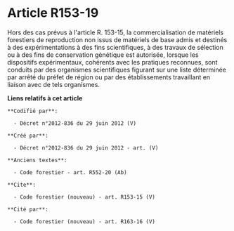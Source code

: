 # Article R153-19

Hors des cas prévus à l'article R. 153-15, la commercialisation de matériels forestiers de reproduction non issus de
matériels de base admis et destinés à des expérimentations à des fins scientifiques, à des travaux de sélection ou à des fins
de conservation génétique est autorisée, lorsque les dispositifs expérimentaux, cohérents avec les pratiques reconnues, sont
conduits par des organismes scientifiques figurant sur une liste déterminée par arrêté du préfet de région ou par des
établissements travaillant en liaison avec de tels organismes.

**Liens relatifs à cet article**

	**Codifié par**:

	  - Décret n°2012-836 du 29 juin 2012 (V)

	**Créé par**:

	  - Décret n°2012-836 du 29 juin 2012 - art. (V)

	**Anciens textes**:

	  - Code forestier - art. R552-20 (Ab)

	**Cite**:

	  - Code forestier (nouveau) - art. R153-15 (V)

	**Cité par**:

	  - Code forestier (nouveau) - art. R163-16 (V)
